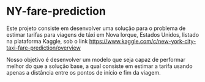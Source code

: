 # NY-fare-prediction

Este projeto consiste em desenvolver uma solução para o problema de estimar tarifas para viagens de táxi em Nova Iorque, Estados Unidos, listado na plataforma Kaggle, sob o link https://www.kaggle.com/c/new-york-city-taxi-fare-prediction/overview

Nosso objetivo é desenvolver um modelo que seja capaz de performar melhor do que a solução base, a qual consiste em estimar a tarifa usando apenas a distância entre os pontos de início e fim da viagem.

